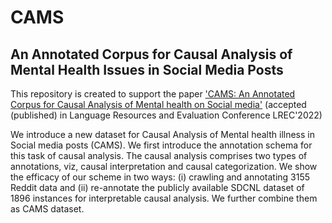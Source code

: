 # CAMS
## An Annotated Corpus for Causal Analysis of Mental Health Issues in Social Media Posts

This repository is created to support the paper ['CAMS: An Annotated Corpus for Causal Analysis of Mental health on Social media'](http://www.lrec-conf.org/proceedings/lrec2022/pdf/2022.lrec-1.686.pdf) (accepted (published) in Language Resources and Evaluation Conference LREC'2022) 

We introduce a new dataset for Causal Analysis of Mental health illness in Social media posts (CAMS). We first introduce the annotation schema for this task of causal analysis. The causal analysis comprises two types of annotations, viz, causal interpretation and causal categorization. We show the efficacy of our scheme in two ways: (i) crawling and annotating 3155 Reddit data and (ii) re-annotate the publicly available SDCNL dataset of 1896 instances for interpretable causal analysis. We further combine them as CAMS dataset.

